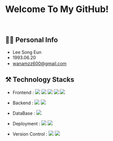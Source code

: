 # Welcome To My GitHub!
　
 　
## 🙆🏻 Personal Info

- Lee Song Eun
- 1993.06.20
- wanamzz600@gmail.com
　
　　
## ⚒️ Technology Stacks


- Frontend : <img src="https://img.shields.io/badge/HTML5-E34F26.svg?&style=flat&logo=HTML5&logoColor=white"/> <img src="https://img.shields.io/badge/CSS3-1572B6.svg?&style=flat&logo=CSS3&logoColor=white"/> <img src="https://img.shields.io/badge/JavaScript-F7DF1E.svg?&style=flat&logo=JavaScript&logoColor=black"/> <img src="https://img.shields.io/badge/React-61DAFB.svg?&style=flat&logo=React&logoColor=black"/> <img src="https://img.shields.io/badge/styled--components-DB7093.svg?&style=flat&logo=styled-components&logoColor=white"/>

- Backend :  <img src="https://img.shields.io/badge/Node.js-339933.svg?&style=flat&logo=Node.js&logoColor=white"/> <img src="https://img.shields.io/badge/Sequelize-52B0E7.svg?&style=flat&logo=Sequelize&logoColor=white"/>
- DataBase :  <img src="https://img.shields.io/badge/SQLite-003B57.svg?&style=flat&logo=SQLite&logoColor=white"/>
- Deployment :  <img src="https://img.shields.io/badge/Netlify-00C7B7.svg?&style=flat&logo=Netlify&logoColor=white"/> <img src="https://img.shields.io/badge/Heroku-430098.svg?&style=flat&logo=Heroku&logoColor=white"/>
- Version Control : <img src="https://img.shields.io/badge/Git-F05032.svg?&style=flat&logo=Git&logoColor=white"/> <img src="https://img.shields.io/badge/GitHub-181717.svg?&style=flat&logo=GitHub&logoColor=white"/>

